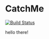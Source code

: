 # CatchMe

[![Build Status](https://travis-ci.com/kiriarf/catchme-server.svg?branch=master)](https://travis-ci.com/kiriarf/catchme-server)

hello there!

